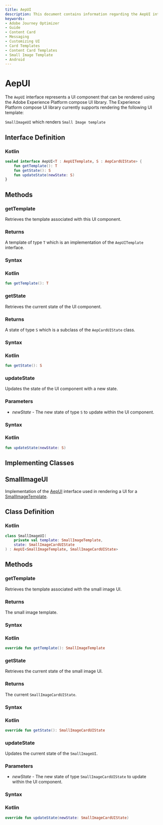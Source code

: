 ```yaml
---
title: AepUI
description: This document contains information regarding the AepUI interface and its implementations.
keywords:
- Adobe Journey Optimizer
- Guide
- Content Card
- Messaging
- Customizing UI
- Card Templates
- Content Card Templates
- Small Image Template
- Android
---
```


# AepUI

The `AepUI` interface represents a UI component that can be rendered using the Adobe Experience Platform compose UI library. The Experience Platform compose UI library currently supports rendering the following UI template:

`SmallImageUI` which renders `Small Image template`

## Interface Definition

<CodeBlock slots="heading, code" repeat="1" languages="Kotlin" />

### Kotlin

```kotlin
sealed interface AepUI<T : AepUITemplate, S : AepCardUIState> {
    fun getTemplate(): T
    fun getState(): S
    fun updateState(newState: S)
}
```

## Methods

### getTemplate

Retrieves the template associated with this UI component.

### Returns

A template of type `T` which is an implementation of the  `AepUITemplate` interface.

### Syntax

<CodeBlock slots="heading, code" repeat="1" languages="Kotlin" />

### Kotlin

``` kotlin
fun getTemplate(): T
```

### getState

Retrieves the current state of the UI component.

### Returns

A state of type `S` which is a subclass of the  `AepCardUIState` class.

### Syntax

<CodeBlock slots="heading, code" repeat="1" languages="Kotlin" />

### Kotlin

``` kotlin
fun getState(): S
```

### updateState

Updates the state of the UI component with a new state.

### Parameters

* _newState_ - The new state of type `S` to update within the UI component.

### Syntax

<CodeBlock slots="heading, code" repeat="1" languages="Kotlin" />

### Kotlin

``` kotlin
fun updateState(newState: S)
```

## Implementing Classes

## SmallImageUI

Implementation of the [AepUI](#AepUI) interface used in rendering a UI for a [SmallImageTemplate](./ui-models/smallimagetemplate.md).

## Class Definition

<CodeBlock slots="heading, code" repeat="1" languages="Kotlin" />

### Kotlin

```kotlin
class SmallImageUI(
    private val template: SmallImageTemplate,
    state: SmallImageCardUIState
) : AepUI<SmallImageTemplate, SmallImageCardUIState>
```

## Methods

### getTemplate

Retrieves the template associated with the small image UI.

### Returns

The small image template.

### Syntax

<CodeBlock slots="heading, code" repeat="1" languages="Kotlin" />

### Kotlin

``` kotlin
override fun getTemplate(): SmallImageTemplate
```

### getState

Retrieves the current state of the small image UI.

### Returns

The current `SmallImageCardUIState`.

### Syntax

<CodeBlock slots="heading, code" repeat="1" languages="Kotlin" />

### Kotlin

``` kotlin
override fun getState(): SmallImageCardUIState
```

### updateState

Updates the current state of the `SmallImageUI`.

### Parameters

* _newState_ - The new state of type `SmallImageCardUIState` to update within the UI component.

### Syntax

<CodeBlock slots="heading, code" repeat="1" languages="Kotlin" />

### Kotlin

``` kotlin
override fun updateState(newState: SmallImageCardUIState)
```

